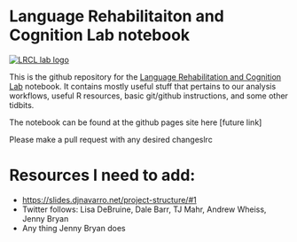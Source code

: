Language Rehabilitaiton and Cognition Lab notebook
================

[![LRCL lab
logo](www/LRC%20Lab%20-%20001%20Full.jpg)](https://lrcl.pitt.edu)

This is the github repository for the [Language Rehabilitation and
Cognition Lab](https://lrcl.pitt.edu) notebook. It contains mostly
useful stuff that pertains to our analysis workflows, useful R
resources, basic git/github instructions, and some other tidbits.

The notebook can be found at the github pages site here \[future link\]

Please make a pull request with any desired changeslrc

# Resources I need to add:

- https://slides.djnavarro.net/project-structure/#1
- Twitter follows: Lisa DeBruine, Dale Barr, TJ Mahr, Andrew Wheiss, Jenny Bryan
- Any thing Jenny Bryan does

